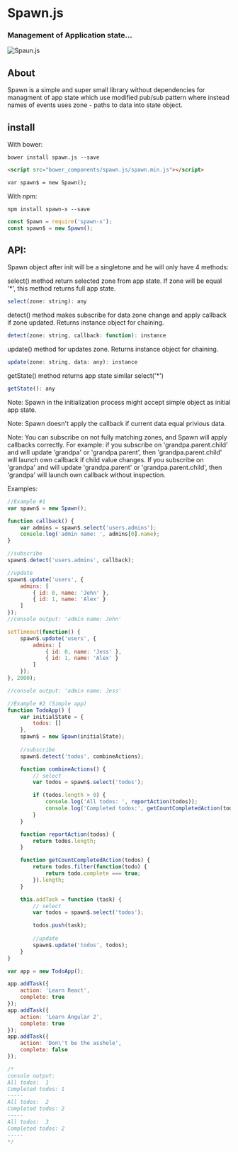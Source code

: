 # Spawn.js
### Management of Application state... 

![Spaun.js](http://2.bp.blogspot.com/_sBl2KZslg98/S_zpYQ4-mFI/AAAAAAAAAD0/5HAjyKHqt7w/s1600/spawn04.jpg)

## About
Spawn is a simple and super small library without dependencies for managment of app state which use modified pub/sub pattern where instead names of events uses zone - paths to data into state object.


## install
With bower:
```
bower install spawn.js --save
```
```html
<script src="bower_components/spawn.js/spawn.min.js"></script>

var spawn$ = new Spawn();
```
With npm:
```
npm install spawn-x --save
```
```javascript
const Spawn = require('spawn-x');
const spawn$ = new Spawn();
```
## API:
Spawn object after init will be a singletone and he will only have 4 methods:

select() method return selected zone from app state. If zone will be equal '*', this method returns full app state.
```javascript
select(zone: string): any 
```

detect() method makes subscribe for data zone change and apply callback if zone updated. Returns instance object for chaining.

```javascript
detect(zone: string, callback: function): instance
```

update() method for updates zone. Returns instance object for chaining.
```javascript
update(zone: string, data: any): instance 
```

getState() method returns app state similar select('*')
```javascript
getState(): any
```

Note: Spawn in the initialization process might accept simple object as initial app state.

Note: Spawn doesn't apply the callback if current data equal privious data.

Note: You can subscribe on not fully matching zones, and Spawn will apply callbacks correctly. For example: if you subscribe on 'grandpa.parent.child' and will update 'grandpa' or 'grandpa.parent', then 'grandpa.parent.child' will launch own callback if child value changes. If you subscribe on 'grandpa' and will update 'grandpa.parent' or 'grandpa.parent.child', then 'grandpa' will launch own callback without inspection.

Examples:
```javascript
//Example #1
var spawn$ = new Spawn();

function callback() {
    var admins = spawn$.select('users.admins');
    console.log('admin name: ', admins[0].name);
}

//subscribe
spawn$.detect('users.admins', callback);

//update
spawn$.update('users', {
	admins: [
		{ id: 0, name: 'John' },
		{ id: 1, name: 'Alex' }
	]
});
//console output: 'admin name: John'

setTimeout(function() {
	spawn$.update('users', {
		admins: [
			{ id: 0, name: 'Jess' },
			{ id: 1, name: 'Alex' }
		]
	});
}, 2000);

//console output: 'admin name: Jess'
```
```javascript
//Example #2 (Simple app)
function TodoApp() {
	var initialState = {
		todos: []
	},
	spawn$ = new Spawn(initialState);
	
    //subscribe
	spawn$.detect('todos', combineActions);

	function combineActions() {
	    // select
		var todos = spawn$.select('todos');

		if (todos.length > 0) {
			console.log('All todos: ', reportAction(todos));
			console.log('Completed todos:', getCountCompletedAction(todos));
		}
	}

	function reportAction(todos) {
		return todos.length;
	}

	function getCountCompletedAction(todos) {
		return todos.filter(function(todo) {
			return todo.complete === true;
		}).length;
	}

	this.addTask = function (task) {
	    // select
		var todos = spawn$.select('todos');

		todos.push(task);
		
	    //update
		spawn$.update('todos', todos);
	}
}

var app = new TodoApp();

app.addTask({
	action: 'Learn React',
	complete: true
});
app.addTask({
	action: 'Learn Angular 2',
	complete: true
});
app.addTask({
	action: 'Don\'t be the asshole',
	complete: false
});

/*
console output:
All todos:  1
Completed todos: 1
-----
All todos:  2
Completed todos: 2
-----
All todos:  3
Completed todos: 2
-----
*/
```